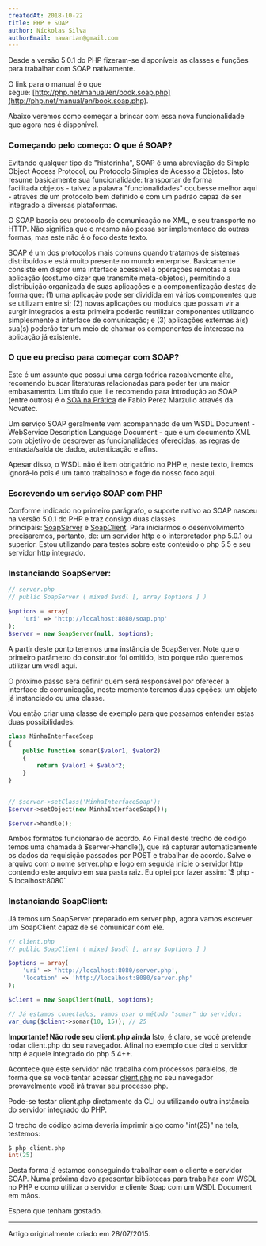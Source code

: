 ```yaml
---
createdAt: 2018-10-22
title: PHP + SOAP
author: Níckolas Silva
authorEmail: nawarian@gmail.com
---
```


Desde a versão 5.0.1 do PHP fizeram-se disponíveis as classes e funções para trabalhar com SOAP nativamente. 

O link para o manual é o que segue: [http://php.net/manual/en/book.soap.php](http://php.net/manual/en/book.soap.php). 

Abaixo veremos como começar a brincar com essa nova funcionalidade que agora nos é disponível.   


### Começando pelo começo: O que é SOAP? 

Evitando qualquer tipo de "historinha", SOAP é uma abreviação de Simple Object Access Protocol, ou Protocolo Simples de Acesso a Objetos. Isto resume basicamente sua funcionalidade: transportar de forma facilitada objetos - talvez a palavra "funcionalidades" coubesse melhor aqui - através de um protocolo bem definido e com um padrão capaz de ser integrado a diversas plataformas. 

O SOAP baseia seu protocolo de comunicação no XML, e seu transporte no HTTP. Não significa que o mesmo não possa ser implementado de outras formas, mas este não é o foco deste texto. 

SOAP é um dos protocolos mais comuns quando tratamos de sistemas distribuídos e está muito presente no mundo enterprise. Basicamente consiste em dispor uma interface acessível à operações remotas à sua aplicação (costumo dizer que transmite meta-objetos), permitindo a distribuição organizada de suas aplicações e a componentização destas de forma que: (1) uma aplicação pode ser dividida em vários componentes que se utilizam entre si; (2) novas aplicações ou módulos que possam vir a surgir integrados a esta primeira poderão reutilizar componentes utilizando simplesmente a interface de comunicação; e (3) aplicações externas à(s) sua(s) poderão ter um meio de chamar os componentes de interesse na aplicação já existente.

### O que eu preciso para começar com SOAP? 
Este é um assunto que possui uma carga teórica razoalvemente alta, recomendo buscar literaturas relacionadas para poder ter um maior embasamento. Um título que li e recomendo para introdução ao SOAP (entre outros) é o [SOA na Prática](http://novatec.com.br/livros/soa/) de Fabio Perez Marzullo através da Novatec. 

Um serviço SOAP geralmente vem acompanhado de um WSDL Document - WebService Description Language Document - que é um documento XML com objetivo de descrever as funcionalidades oferecidas, as regras de entrada/saída de dados, autenticação e afins.

Apesar disso, o WSDL não é item obrigatório no PHP e, neste texto, iremos ignorá-lo pois é um tanto trabalhoso e foge do nosso foco aqui.

### Escrevendo um serviço SOAP com PHP
Conforme indicado no primeiro parágrafo, o suporte nativo ao SOAP nasceu na versão 5.0.1 do PHP e traz consigo duas classes principais: [SoapServer](http://php.net/manual/en/class.soapserver.php) e [SoapClient](http://php.net/manual/en/class.soapclient.php). Para iniciarmos o desenvolvimento precisaremos, portanto, de: um servidor http e o interpretador php 5.0.1 ou superior. Estou utilizando para testes sobre este conteúdo o php 5.5 e seu servidor http integrado.

### Instanciando SoapServer:

```php
// server.php
// public SoapServer ( mixed $wsdl [, array $options ] )

$options = array(
    'uri' => 'http://localhost:8080/soap.php'
);
$server = new SoapServer(null, $options);
```

A partir deste ponto teremos uma instância de SoapServer. Note que o primeiro parâmetro do construtor foi omitido, isto porque não queremos utilizar um wsdl aqui. 

O próximo passo será definir quem será responsável por oferecer a interface de comunicação, neste momento teremos duas opções: um objeto já instanciado ou uma classe.

Vou então criar uma classe de exemplo para que possamos entender estas duas possibilidades:

```php
class MinhaInterfaceSoap
{
    public function somar($valor1, $valor2)
    {
        return $valor1 + $valor2;
    }
}


// $server->setClass('MinhaInterfaceSoap');
$server->setObject(new MinhaInterfaceSoap());

$server->handle();
```

Ambos formatos funcionarão de acordo. Ao Final deste trecho de código temos uma chamada à $server->handle(), que irá capturar automaticamente os dados da requisição passados por POST e trabalhar de acordo. Salve o arquivo com o nome server.php e logo em seguida inicie o servidor http contendo este arquivo em sua pasta raiz. Eu optei por fazer assim: `$ php -S localhost:8080`

### Instanciando SoapClient: 

Já temos um SoapServer preparado em server.php, agora vamos escrever um SoapClient capaz de se comunicar com ele.

```php
// client.php
// public SoapClient ( mixed $wsdl [, array $options ] )

$options = array(
    'uri' => 'http://localhost:8080/server.php',
    'location' => 'http://localhost:8080/server.php'
);

$client = new SoapClient(null, $options);

// Já estamos conectados, vamos usar o método "somar" do servidor:
var_dump($client->somar(10, 15)); // 25
```

**Importante! Não rode seu client.php ainda**
Isto, é claro, se você pretende rodar client.php do seu navegador. Afinal no exemplo que citei o servidor http é aquele integrado do php 5.4++.

Acontece que este servidor não trabalha com processos paralelos, de forma que se você tentar acessar [client.php](http://localhost:8080/client.php) no seu navegador provavelmente você irá travar seu processo php.

Pode-se testar client.php diretamente da CLI ou utilizando outra instância do servidor integrado do PHP.

O trecho de código acima deveria imprimir algo como "int(25)" na tela, testemos:

```php
$ php client.php
int(25)
```

Desta forma já estamos conseguindo trabalhar com o cliente e servidor SOAP. Numa próxima devo apresentar bibliotecas para trabalhar com WSDL no PHP e como utilizar o servidor e cliente Soap com um WSDL Document em mãos.

Espero que tenham gostado.

---
Artigo originalmente criado em 28/07/2015.
